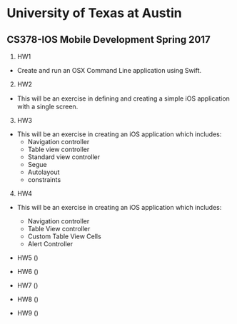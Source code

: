 # University of Texas at Austin
## CS378-IOS Mobile Development Spring 2017

1. HW1
* Create and run an OSX Command Line application using Swift.

2. HW2
* This will be an exercise in deﬁning and creating a simple iOS application with a single screen.

3. HW3
* This will be an exercise in creating an iOS application which includes:
  * Navigation controller
  * Table view controller
  * Standard view controller
  * Segue
  * Autolayout
  * constraints

4. HW4
* This will be an exercise in creating an iOS application which includes:
  * Navigation controller
  * Table View controller
  * Custom Table View Cells
  * Alert Controller

* HW5 ()
* HW6 ()
* HW7 ()
* HW8 ()
* HW9 ()

